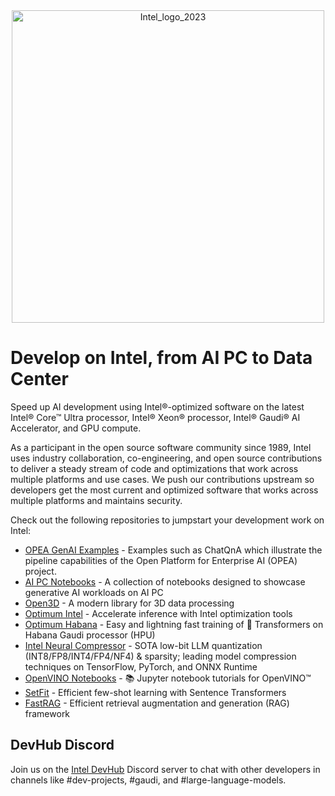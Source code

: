 
<div align="center">
  <img src="https://github.com/user-attachments/assets/c5777e1a-0132-4010-b3c8-e061fae2c15d" alt="Intel_logo_2023" width="500">
</div>

# Develop on Intel, from AI PC to Data Center
Speed up AI development using Intel®-optimized software on the latest Intel® Core™ Ultra processor, Intel® Xeon® processor, Intel® Gaudi® AI Accelerator, and GPU compute. 

As a participant in the open source software community since 1989, Intel uses industry collaboration, co-engineering, and open source contributions to deliver a steady stream of code and optimizations that work across multiple platforms and use cases. We push our contributions upstream so developers get the most current and optimized software that works across multiple platforms and maintains security.

Check out the following repositories to jumpstart your development work on Intel:
- [OPEA GenAI Examples](https://github.com/opea-project/GenAIExamples) - Examples such as ChatQnA which illustrate the pipeline capabilities of the Open Platform for Enterprise AI (OPEA) project.
- [AI PC Notebooks](https://github.com/intel/AI-PC_Notebooks) - A collection of notebooks designed to showcase generative AI workloads on AI PC
- [Open3D](https://github.com/isl-org/Open3D) - A modern library for 3D data processing
- [Optimum Intel](https://github.com/huggingface/optimum-intel) - Accelerate inference with Intel optimization tools
- [Optimum Habana](https://github.com/huggingface/optimum-habana) - Easy and lightning fast training of 🤗 Transformers on Habana Gaudi processor (HPU)
- [Intel Neural Compressor](https://github.com/intel/neural-compressor) - SOTA low-bit LLM quantization (INT8/FP8/INT4/FP4/NF4) & sparsity; leading model compression techniques on TensorFlow, PyTorch, and ONNX Runtime
- [OpenVINO Notebooks](https://github.com/openvinotoolkit/openvino_notebooks) - 📚 Jupyter notebook tutorials for OpenVINO™
- [SetFit](https://github.com/huggingface/setfit) - Efficient few-shot learning with Sentence Transformers
- [FastRAG](https://github.com/IntelLabs/fastRAG) - Efficient retrieval augmentation and generation (RAG) framework

## DevHub Discord
Join us on the [Intel DevHub](https://discord.gg/kfJ3NKEw5t) Discord server to chat with other developers in channels like #dev-projects, #gaudi, and #large-language-models.
